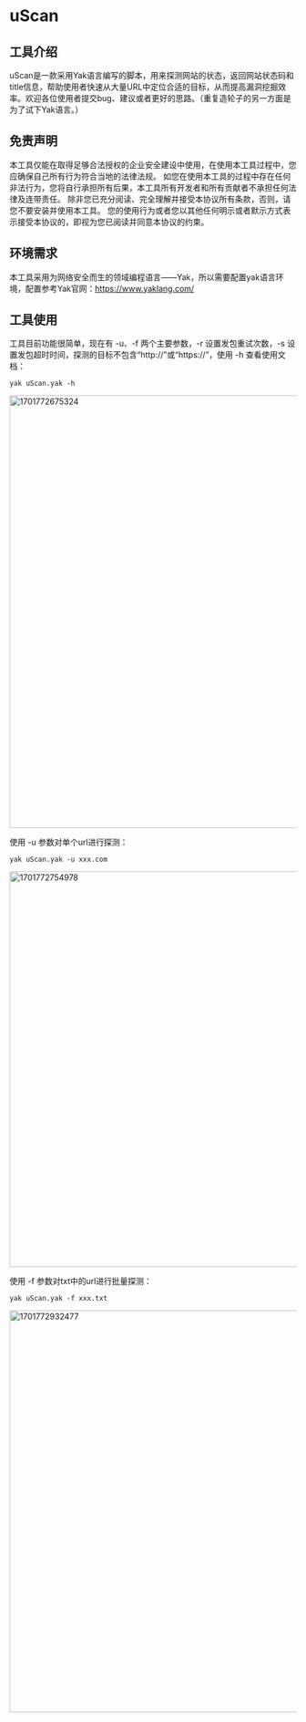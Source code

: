 # uScan
## 工具介绍
uScan是一款采用Yak语言编写的脚本，用来探测网站的状态，返回网站状态码和title信息，帮助使用者快速从大量URL中定位合适的目标，从而提高漏洞挖掘效率。欢迎各位使用者提交bug、建议或者更好的思路。（重复造轮子的另一方面是为了试下Yak语言。）
## 免责声明
本工具仅能在取得足够合法授权的企业安全建设中使用，在使用本工具过程中，您应确保自己所有行为符合当地的法律法规。 如您在使用本工具的过程中存在任何非法行为，您将自行承担所有后果，本工具所有开发者和所有贡献者不承担任何法律及连带责任。 除非您已充分阅读、完全理解并接受本协议所有条款，否则，请您不要安装并使用本工具。 您的使用行为或者您以其他任何明示或者默示方式表示接受本协议的，即视为您已阅读并同意本协议的约束。
## 环境需求
本工具采用为网络安全而生的领域编程语言——Yak，所以需要配置yak语言环境，配置参考Yak官网：https://www.yaklang.com/
## 工具使用
工具目前功能很简单，现在有 -u、-f 两个主要参数，-r 设置发包重试次数，-s 设置发包超时时间，探测的目标不包含“http://”或“https://”，使用 -h 查看使用文档：  
```
yak uScan.yak -h  
```  
<img width="759" alt="1701772675324" src="https://github.com/SoDa-LJ/uScan/assets/59957157/2a0146be-4780-4050-8311-82b1a69f6867">
  
使用 -u 参数对单个url进行探测：  

```
yak uScan.yak -u xxx.com  
```  
<img width="694" alt="1701772754978" src="https://github.com/SoDa-LJ/uScan/assets/59957157/b9578060-5d83-448c-a1a5-34a07c83f3ca">  
  
使用 -f 参数对txt中的url进行批量探测：  

```
yak uScan.yak -f xxx.txt  
```  
<img width="705" alt="1701772932477" src="https://github.com/SoDa-LJ/uScan/assets/59957157/665d0cc0-404b-4d22-814c-29129d0dc4e5">
  
